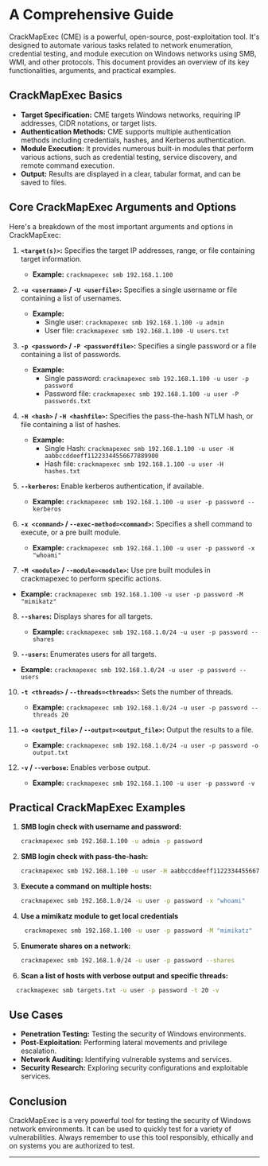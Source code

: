 # A Comprehensive Guide

CrackMapExec (CME) is a powerful, open-source, post-exploitation tool. It's designed to automate various tasks related to network enumeration, credential testing, and module execution on Windows networks using SMB, WMI, and other protocols. This document provides an overview of its key functionalities, arguments, and practical examples.

## CrackMapExec Basics

*   **Target Specification:** CME targets Windows networks, requiring IP addresses, CIDR notations, or target lists.
*   **Authentication Methods:** CME supports multiple authentication methods including credentials, hashes, and Kerberos authentication.
*   **Module Execution:** It provides numerous built-in modules that perform various actions, such as credential testing, service discovery, and remote command execution.
*   **Output:** Results are displayed in a clear, tabular format, and can be saved to files.

## Core CrackMapExec Arguments and Options

Here's a breakdown of the most important arguments and options in CrackMapExec:

1.  **`<target(s)>`:** Specifies the target IP addresses, range, or file containing target information.
     *  **Example:** `crackmapexec smb 192.168.1.100`

2.  **`-u <username>` / `-U <userfile>`:** Specifies a single username or file containing a list of usernames.
    *   **Example:**
        *   Single user: `crackmapexec smb 192.168.1.100 -u admin`
        *   User file: `crackmapexec smb 192.168.1.100 -U users.txt`

3.  **`-p <password>` / `-P <passwordfile>`:** Specifies a single password or a file containing a list of passwords.
    *   **Example:**
        *   Single password: `crackmapexec smb 192.168.1.100 -u user -p password`
        *   Password file: `crackmapexec smb 192.168.1.100 -u user -P passwords.txt`

4.  **`-H <hash>` / `-H <hashfile>`:** Specifies the pass-the-hash NTLM hash, or file containing a list of hashes.
     *   **Example:**
         *   Single Hash: `crackmapexec smb 192.168.1.100 -u user -H aabbccddeeff11223344556677889900`
         *   Hash file: `crackmapexec smb 192.168.1.100 -u user -H hashes.txt`

5.  **`--kerberos`:** Enable kerberos authentication, if available.
    *  **Example:** `crackmapexec smb 192.168.1.100 -u user -p password --kerberos`

6.  **`-x <command>` / `--exec-method=<command>`:** Specifies a shell command to execute, or a pre built module.
    *  **Example:** `crackmapexec smb 192.168.1.100 -u user -p password -x "whoami"`

7. **`-M <module>` / `--module=<module>`:** Use pre built modules in crackmapexec to perform specific actions.
  * **Example:** `crackmapexec smb 192.168.1.100 -u user -p password -M "mimikatz"`

8.  **`--shares`:** Displays shares for all targets.
    * **Example:** `crackmapexec smb 192.168.1.0/24 -u user -p password --shares`

9.  **`--users`:** Enumerates users for all targets.
   *   **Example:** `crackmapexec smb 192.168.1.0/24 -u user -p password --users`

10. **`-t <threads>` / `--threads=<threads>`:** Sets the number of threads.
     * **Example:** `crackmapexec smb 192.168.1.0/24 -u user -p password --threads 20`
11. **`-o <output_file>` / `--output=<output_file>`:** Output the results to a file.
     *  **Example:** `crackmapexec smb 192.168.1.0/24 -u user -p password -o output.txt`

12. **`-v` / `--verbose`:** Enables verbose output.
     * **Example:** `crackmapexec smb 192.168.1.100 -u user -p password -v`

## Practical CrackMapExec Examples

1.  **SMB login check with username and password:**

    ```bash
    crackmapexec smb 192.168.1.100 -u admin -p password
    ```

2.  **SMB login check with pass-the-hash:**

    ```bash
    crackmapexec smb 192.168.1.100 -u user -H aabbccddeeff11223344556677889900
    ```

3.  **Execute a command on multiple hosts:**

    ```bash
    crackmapexec smb 192.168.1.0/24 -u user -p password -x "whoami"
    ```
4. **Use a mimikatz module to get local credentials**
   ```bash
    crackmapexec smb 192.168.1.100 -u user -p password -M "mimikatz"
   ```
5.  **Enumerate shares on a network:**

    ```bash
    crackmapexec smb 192.168.1.0/24 -u user -p password --shares
    ```
6. **Scan a list of hosts with verbose output and specific threads:**
  ```bash
    crackmapexec smb targets.txt -u user -p password -t 20 -v
  ```

## Use Cases

*   **Penetration Testing:** Testing the security of Windows environments.
*   **Post-Exploitation:** Performing lateral movements and privilege escalation.
*   **Network Auditing:** Identifying vulnerable systems and services.
*   **Security Research:** Exploring security configurations and exploitable services.

## Conclusion

CrackMapExec is a very powerful tool for testing the security of Windows network environments. It can be used to quickly test for a variety of vulnerabilities. Always remember to use this tool responsibly, ethically and on systems you are authorized to test.

---